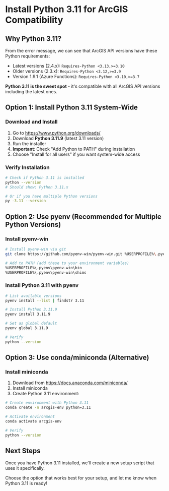 # Install Python 3.11 for ArcGIS Compatibility

## Why Python 3.11?

From the error message, we can see that ArcGIS API versions have these Python requirements:
- Latest versions (2.4.x): `Requires-Python <3.13,>=3.10`
- Older versions (2.3.x): `Requires-Python <3.12,>=3.9`
- Version 1.9.1 (Azure Functions): `Requires-Python <3.10,>=3.7`

**Python 3.11 is the sweet spot** - it's compatible with all ArcGIS API versions including the latest ones.

## Option 1: Install Python 3.11 System-Wide

### Download and Install
1. Go to https://www.python.org/downloads/
2. Download **Python 3.11.9** (latest 3.11 version)
3. Run the installer
4. **Important**: Check "Add Python to PATH" during installation
5. Choose "Install for all users" if you want system-wide access

### Verify Installation
```bash
# Check if Python 3.11 is installed
python --version
# Should show: Python 3.11.x

# Or if you have multiple Python versions
py -3.11 --version
```

## Option 2: Use pyenv (Recommended for Multiple Python Versions)

### Install pyenv-win
```bash
# Install pyenv-win via git
git clone https://github.com/pyenv-win/pyenv-win.git %USERPROFILE%\.pyenv

# Add to PATH (add these to your environment variables)
%USERPROFILE%\.pyenv\pyenv-win\bin
%USERPROFILE%\.pyenv\pyenv-win\shims
```

### Install Python 3.11 with pyenv
```bash
# List available versions
pyenv install --list | findstr 3.11

# Install Python 3.11.9
pyenv install 3.11.9

# Set as global default
pyenv global 3.11.9

# Verify
python --version
```

## Option 3: Use conda/miniconda (Alternative)

### Install miniconda
1. Download from https://docs.anaconda.com/miniconda/
2. Install miniconda
3. Create Python 3.11 environment:

```bash
# Create environment with Python 3.11
conda create -n arcgis-env python=3.11

# Activate environment
conda activate arcgis-env

# Verify
python --version
```

## Next Steps

Once you have Python 3.11 installed, we'll create a new setup script that uses it specifically.

Choose the option that works best for your setup, and let me know when Python 3.11 is ready!